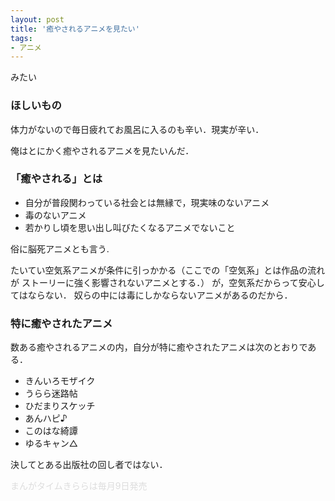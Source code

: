 ```yaml
---
layout: post
title: '癒やされるアニメを見たい'
tags:
- アニメ
---
```


みたい

### ほしいもの

体力がないので毎日疲れてお風呂に入るのも辛い．現実が辛い．

俺はとにかく癒やされるアニメを見たいんだ．

### 「癒やされる」とは

- 自分が普段関わっている社会とは無縁で，現実味のないアニメ
- 毒のないアニメ
- 若かりし頃を思い出し叫びたくなるアニメでないこと

俗に脳死アニメとも言う.

たいてい空気系アニメが条件に引っかかる（ここでの「空気系」とは作品の流れが
ストーリーに強く影響されないアニメとする．）
が，空気系だからって安心してはならない．
奴らの中には毒にしかならないアニメがあるのだから．

### 特に癒やされたアニメ

数ある癒やされるアニメの内，自分が特に癒やされたアニメは次のとおりである．

- きんいろモザイク
- うらら迷路帖
- ひだまりスケッチ
- あんハピ♪
- このはな綺譚
- ゆるキャン△

決してとある出版社の回し者ではない．

<div style="color:#ddd">まんがタイムきららは毎月9日発売</div>


